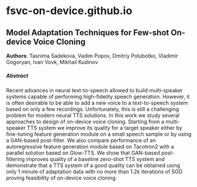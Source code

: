 # fsvc-on-device.github.io

## Model Adaptation Techniques for Few-shot On-device Voice Cloning

**Authors**: Tasnima Sadekova, Vadim Popov, Dmitriy Polubotko, Vladimir Gogoryan, Ivan Vovk, Mikhail Kudinov

##### Abstract
Recent advances in neural text-to-speech allowed to build multi-speaker systems capable of performing high-fidelity speech generation. However, it is often desirable to be able to add a new voice to a text-to-speech system based on only a few recordings. Unfortunately, this is still a challenging problem for modern neural TTS solutions. In this work we study several approaches to design of on-device voice cloning. Starting from a multi-speaker TTS system we improve its quality for a target speaker either by fine-tuning feature generation module on a small speech sample or by using a GAN-based post-filter. We also compare performance of an autoregressive feature generation module based on Tacotron2 with a parallel solution based on Glow-TTS. We show that GAN-based post-filtering improves quality of a baseline zero-shot TTS system and demonstrate that a TTS system of a good quality can be obtained using only 1 minute of adaptation data with no more than 1.2k iterations of SGD proving feasibility of on-device voice cloning.